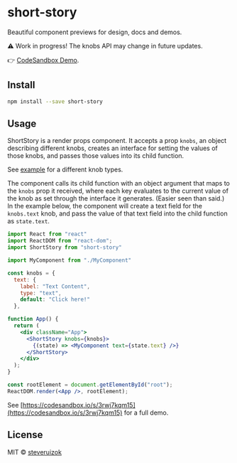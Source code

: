 # short-story

Beautiful component previews for design, docs and demos.

⚠️ Work in progress! The knobs API may change in future updates.

👉 [CodeSandbox Demo](https://codesandbox.io/s/3rwj7kqm15).

## Install

```bash
npm install --save short-story
```

## Usage

ShortStory is a render props component. It accepts a prop `knobs`, an object describing different knobs, creates an interface for setting the values of those knobs, and passes those values into its child function.

See [example](https://codesandbox.io/s/3rwj7kqm15) for a different knob types.

The component calls its child function with an object argument that maps to the `knobs` prop it received, where each key evaluates to the current value of the knob as set through the interface it generates. (Easier seen than said.) In the example below, the component will create a text field for the `knobs.text` knob, and pass the value of that text field into the child function as `state.text`.

```jsx
import React from "react"
import ReactDOM from "react-dom";
import ShortStory from "short-story"

import MyComponent from "./MyComponent"

const knobs = {
  text: {
    label: "Text Content",
    type: "text",
    default: "Click here!"
  },

function App() {
  return (
    <div className="App">
      <ShortStory knobs={knobs}>
        {(state) => <MyComponent text={state.text} />}
      </ShortStory>
    </div>
  );
}

const rootElement = document.getElementById("root");
ReactDOM.render(<App />, rootElement);

```

See [https://codesandbox.io/s/3rwj7kqm15](https://codesandbox.io/s/3rwj7kqm15) for a full demo.

## License

MIT © [steveruizok](https://github.com/steveruizok)
